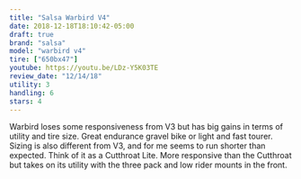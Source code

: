 ```yaml
---
title: "Salsa Warbird V4"
date: 2018-12-18T18:10:42-05:00
draft: true
brand: "salsa"
model: "warbird v4"
tire: ["650bx47"]
youtube: https://youtu.be/LDz-Y5K03TE	
review_date: "12/14/18"
utility: 3
handling: 6
stars: 4
---
```


Warbird loses some responsiveness from V3 but has big gains in terms of utility
and tire size. Great endurance gravel bike or light and fast tourer.  Sizing is
also different from V3, and for me seems to run shorter than expected. Think of
it as a Cutthroat Lite.  More responsive than the Cutthroat but takes on its
utility with the three pack and low rider mounts in the front.
